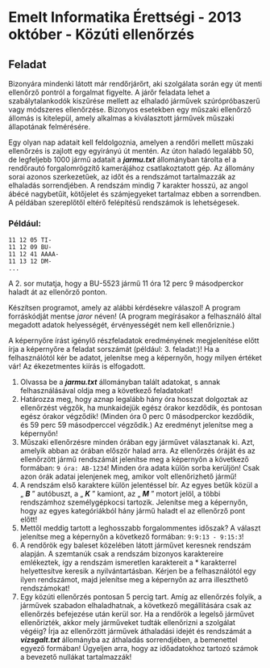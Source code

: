 # Emelt Informatika Érettségi - 2013 október - Közúti ellenőrzés

## Feladat

Bizonyára mindenki látott már rendőrjárőrt, aki szolgálata során egy út menti ellenőrző pontról a forgalmat figyelte. A járőr feladata lehet a szabálytalankodók kiszűrése mellett az elhaladó járművek szúrópróbaszerű vagy módszeres ellenőrzése. Bizonyos esetekben egy műszaki ellenőrző állomás is kitelepül, amely alkalmas a kiválasztott járművek műszaki állapotának felmérésére.

Egy olyan nap adatait kell feldolgoznia, amelyen a rendőri mellett műszaki ellenőrzés is zajlott egy egyirányú út mentén. Az úton haladó legalább 50, de legfeljebb 1000 jármű adatait a **_jarmu.txt_** állományban tárolta el a rendőrautó forgalomrögzítő kamerájához csatlakoztatott gép. Az állomány sorai azonos szerkezetűek, az időt és a rendszámot tartalmazzák az elhaladás sorrendjében.  A rendszám mindig 7 karakter hosszú, az angol ábécé nagybetűit, kötőjelet és számjegyeket tartalmaz ebben a sorrendben. 
A példában szereplőtől eltérő felépítésű rendszámok is lehetségesek.

### Például:
```
11 12 05 TI-
11 12 09 BU-
11 12 41 AAAA-
11 13 12 DM-
...
```

A 2. sor mutatja, hogy a BU-5523 jármű 11 óra 12 perc 9 másodperckor haladt át az ellenőrző ponton.

Készítsen programot, amely az alábbi kérdésekre válaszol! A program forráskódját mentse _jaror_ néven! 
(A program megírásakor a felhasználó által megadott adatok helyességét, érvényességét nem kell ellenőriznie.)

A képernyőre írást igénylő részfeladatok eredményének megjelenítése előtt írja a képernyőre a feladat sorszámát (például: 3. feladat:)! Ha a felhasználótól kér be adatot, jelenítse meg a képernyőn, hogy milyen értéket vár! Az ékezetmentes kiírás is elfogadott.

1. Olvassa be a **_jarmu.txt_** állományban talált adatokat, s annak felhasználásával oldja meg a következő feladatokat!
2. Határozza meg, hogy aznap legalább hány óra hosszat dolgoztak az ellenőrzést végzők, ha munkaidejük egész órakor kezdődik, és pontosan egész órakor végződik! 
(Minden óra 0 perc 0 másodperckor kezdődik, és 59 perc 59 másodperccel végződik.) Az eredményt jelenítse meg a képernyőn!
3. Műszaki ellenőrzésre minden órában egy járművet választanak ki. Azt, amelyik abban az órában először halad arra. 
Az ellenőrzés óráját és az ellenőrzött jármű rendszámát jelenítse meg a képernyőn a következő formában: 
`9 óra: AB-1234`! 
Minden óra adata külön sorba kerüljön! Csak azon órák adatai jelenjenek meg, amikor volt ellenőrizhető jármű!
4. A rendszám első karaktere külön jelentéssel bír. Az egyes betűk közül a „ **_B_** ” autóbuszt, a „ **_K_** ” kamiont, az „ **_M_** ” motort jelöl, a többi rendszámhoz személygépkocsi tartozik. Jelenítse meg a képernyőn, hogy az egyes kategóriákból hány jármű haladt el az ellenőrző pont előtt!
5. Mettől meddig tartott a leghosszabb forgalommentes időszak? A választ jelenítse meg a képernyőn a következő formában: `9:9:13 - 9:15:3`!
6. A rendőrök egy baleset közelében látott járművet keresnek rendszám alapján. A szemtanúk csak a rendszám bizonyos karaktereire emlékeztek, így a rendszám ismeretlen karaktereit a * karakterrel helyettesítve keresik a nyilvántartásban. Kérjen be a felhasználótól egy ilyen rendszámot, majd jelenítse meg a képernyőn az arra illeszthető rendszámokat!
7. Egy közúti ellenőrzés pontosan 5 percig tart. Amíg az ellenőrzés folyik, a járművek szabadon elhaladhatnak, a következő megállítására csak az ellenőrzés befejezése után kerül sor. Ha a rendőrök a legelső járművet ellenőrizték, akkor mely járműveket tudták ellenőrizni a szolgálat végéig? 
Írja az ellenőrzött járművek áthaladási idejét és rendszámát a **_vizsgalt.txt_** állományba az áthaladás sorrendjében, a bemenettel egyező formában! 
Ügyeljen arra, hogy az időadatokhoz tartozó számok a bevezető nullákat tartalmazzák!


